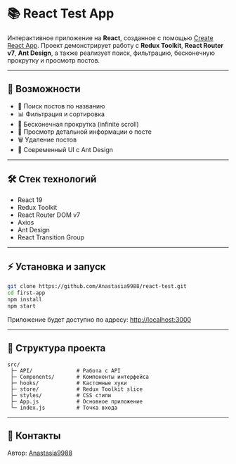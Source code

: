 
# 📚 React Test App

Интерактивное приложение на **React**, созданное с помощью [Create React App](https://github.com/facebook/create-react-app).
Проект демонстрирует работу с **Redux Toolkit**, **React Router v7**, **Ant Design**, а также реализует поиск, фильтрацию, бесконечную прокрутку и просмотр постов.

---

## 🚀 Возможности

* 🔎 Поиск постов по названию
* 📊 Фильтрация и сортировка
* 📜 Бесконечная прокрутка (infinite scroll)
* 📖 Просмотр детальной информации о посте
* 🗑 Удаление постов
* 💅 Современный UI с Ant Design

---

## 🛠 Стек технологий

* React 19
* Redux Toolkit
* React Router DOM v7
* Axios
* Ant Design
* React Transition Group

---

## ⚡ Установка и запуск

```bash
git clone https://github.com/Anastasia9988/react-test.git
cd first-app
npm install
npm start
```

Приложение будет доступно по адресу: [http://localhost:3000](http://localhost:3000)

---

## 📂 Структура проекта

```
src/
 ├─ API/              # Работа с API
 ├─ Components/       # Компоненты интерфейса
 ├─ hooks/            # Кастомные хуки
 ├─ store/            # Redux Toolkit slice
 ├─ styles/           # CSS стили
 ├─ App.js            # Основное приложение
 └─ index.js          # Точка входа
```

---

## 🤝 Контакты

Автор: [Anastasia9988](https://github.com/Anastasia9988)

